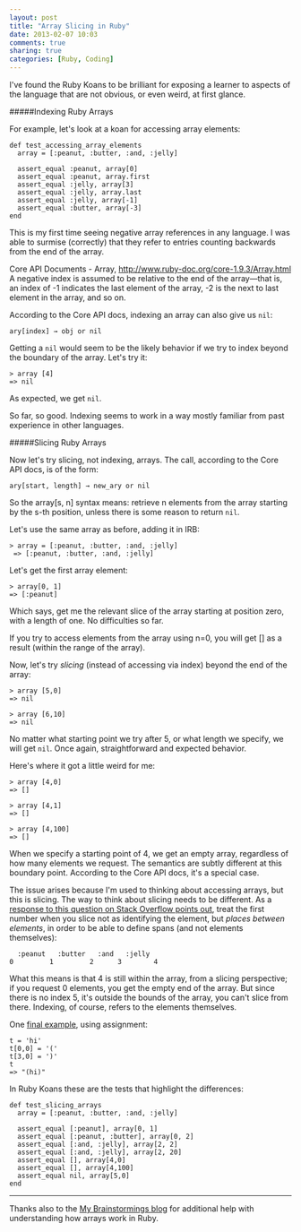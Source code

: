 ```yaml
---
layout: post
title: "Array Slicing in Ruby"
date: 2013-02-07 10:03
comments: true
sharing: true
categories: [Ruby, Coding]
---
```


I've found the Ruby Koans to be brilliant for exposing a learner to aspects of the language that are not obvious, or even weird, at first glance. 

#####Indexing Ruby Arrays

For example, let's look at a koan for accessing array elements:

    def test_accessing_array_elements
      array = [:peanut, :butter, :and, :jelly]

      assert_equal :peanut, array[0]
      assert_equal :peanut, array.first
      assert_equal :jelly, array[3]
      assert_equal :jelly, array.last
      assert_equal :jelly, array[-1]
      assert_equal :butter, array[-3]
    end

This is my first time seeing negative array references in any language. I was able to surmise (correctly) that they refer to entries counting backwards from the end of the array.

Core API Documents - Array, http://www.ruby-doc.org/core-1.9.3/Array.html
A negative index is assumed to be relative to the end of the array—that is, an index of -1 indicates the last element of the array, -2 is the next to last element in the array, and so on.

According to the Core API docs, indexing an array can also give us `nil`:

    ary[index] → obj or nil

Getting a `nil` would seem to be the likely behavior if we try to index beyond the boundary of the array. Let's try it:

    > array [4]
    => nil 

As expected, we get `nil`. 

So far, so good. Indexing seems to work in a way mostly familiar from past experience in other languages.


#####Slicing Ruby Arrays

Now let's try slicing, not indexing, arrays. The call, according to the Core API docs, is of the form:

    ary[start, length] → new_ary or nil

So the array[s, n] syntax means: retrieve n elements from the array starting by the s-th position, unless there is some reason to return `nil`.

Let's use the same array as before, adding it in IRB:

    > array = [:peanut, :butter, :and, :jelly]
     => [:peanut, :butter, :and, :jelly] 

Let's get the first array element:

    > array[0, 1]
    => [:peanut] 

Which says, get me the relevant slice of the array starting at position zero, with a length of one. No difficulties so far. 

 If you try to access elements from the array using n=0, you will get [] as a result (within the range of the array).

Now, let's try _slicing_ (instead of accessing via index) beyond the end of the array:

    > array [5,0]
    => nil 

    > array [6,10]
    => nil 

No matter what starting point we try after 5, or what length we specify, we will get `nil`. Once again, straightforward and expected behavior.

Here's where it got a little weird for me:

    > array [4,0]
    => [] 

    > array [4,1]
    => [] 

    > array [4,100]
    => []

When we specify a starting point of 4, we get an empty array, regardless of how many elements we request. The semantics are subtly different at this boundary point. According to the Core API docs, it's a special case.

The issue arises because I'm used to thinking about accessing arrays, but this is slicing. The way to think about slicing needs to be different. As a [response to this question on Stack Overflow points out](http://stackoverflow.com/questions/3568222/array-slicing-in-ruby-looking-for-explanation-for-illogical-behaviour-taken-fr), treat the first number when you slice not as identifying the element, but *places between elements*, in order to be able to define spans (and not elements themselves):

      :peanut   :butter   :and   :jelly
    0         1         2      3        4

What this means is that 4 is still within the array, from a slicing perspective; if you request 0 elements, you get the empty end of the array. But since there is no index 5, it's outside the bounds of the array, you can't slice from there. Indexing, of course, refers to the elements themselves.

One [final example](http://blade.nagaokaut.ac.jp/cgi-bin/scat.rb/ruby/ruby-talk/380637), using assignment:

    t = 'hi'
    t[0,0] = '('
    t[3,0] = ')'
    t
    => "(hi)"

In Ruby Koans these are the tests that highlight the differences:

    def test_slicing_arrays
      array = [:peanut, :butter, :and, :jelly]

      assert_equal [:peanut], array[0, 1]
      assert_equal [:peanut, :butter], array[0, 2]
      assert_equal [:and, :jelly], array[2, 2]
      assert_equal [:and, :jelly], array[2, 20]
      assert_equal [], array[4,0]
      assert_equal [], array[4,100]
      assert_equal nil, array[5,0]
    end


---


Thanks also to the [My Brainstormings blog](http://mybrainstormings.wordpress.com/2012/09/10/arrays-in-ruby/) for additional help with understanding how arrays work in Ruby.